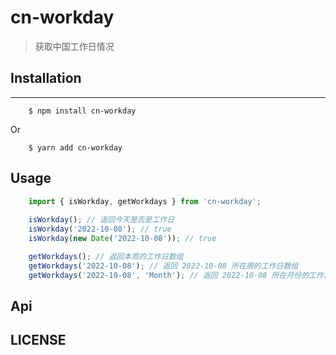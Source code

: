 # cn-workday
> 获取中国工作日情况

## Installation
-----
        $ npm install cn-workday
Or

        $ yarn add cn-workday

## Usage
```javascript
    import { isWorkday, getWorkdays } from 'cn-workday';
    
    isWorkday(); // 返回今天是否是工作日
    isWorkday('2022-10-08'); // true
    isWorkday(new Date('2022-10-08')); // true

    getWorkdays(); // 返回本周的工作日数组
    getWorkdays('2022-10-08'); // 返回 2022-10-08 所在周的工作日数组
    getWorkdays('2022-10-08', 'Month'); // 返回 2022-10-08 所在月份的工作日数组
```

## Api

## LICENSE
